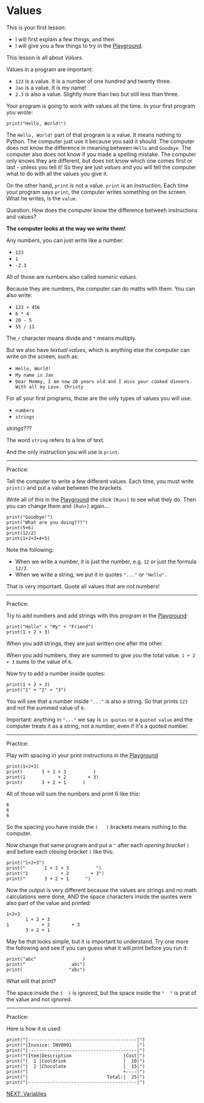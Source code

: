 # Values #

This is your first lesson:
- I will first explain a few things, and then
- I will give you a few things to try in the [Playground](https://www.w3schools.com/python/trypython.asp?filename=demo_default).

This lesson is all about *Values*.

Values in a program are important:
* `123` is a value. It is a number of one hundred and twenty three.
* `Jan` is a value. It is my name!
* `2.3` is also a value. Slightly more than two but still less than three.

Your program is going to work with values all the time. In your first program you wrote:

```
print("Hello, World!")
```

The `Hello, World!` part of that program is a value. It means nothing to Python. The computer just use it because you said it should. The computer does not know the difference in meaning between `Hello` and `Goodbye`. The computer also does not know if you made a spelling mistake. The computer only knows they are different, but does not know which one comes first or last - unless you tell it! So they are just *values* and you will tell the computer what to do with all the values you give it.

On the other hand, `print` is not a value. `print` is an _instruction_. Each time your program says `print`, the computer writes something on the screen. What he writes, is the `value`.

Question: How does the computer know the difference betweeh instructions and values?

**The computer looks at the way we write them!**

Any numbers, you can just write like a number:
- `123`
- `1`
- `-2.3`

All of those are numbers also called _numeric values_.

Because they are numbers, the computer can do maths with them. You can also write:
- `123 + 456`
- `6 * 4`
- `20 - 5`
- `55 / 11`

The `/` character means divide and `*` means multiply.

But we also have _textual values_, which is anything else the computer can write on the screen, such as:
- `Hello, World!`
- `My name is Jan`
- `Dear Mommy, I am now 20 years old and I miss your cooked dinners. With all my Love. Christy`

For all your first programs, those are the only types of values you will use:

- `numbers`
- `strings`

_strings_???

The word `string` refers to a line of text.

And the only instruction you will use is `print`.

---

Practice:

Tell the computer to write a few different values. Each time, you must write `print()` and put a value between the brackets.

Write all of this in the [Playground](https://www.w3schools.com/python/trypython.asp?filename=demo_default) the click `[Run>]` to see what they do. Then you can change them and `[Run>]` again...

```
print("Goodbye!")
print("What are you doing???")
print(5+6)
print(12/2)
print(1+2+3+4+5)
```

Note the following:
- When we write a number, it is just the number, e.g. `12` or just the formula `12/2`.
- When we write a string, we put it in quotes `"..."` or `"Hello"`.

That is very important. Quote all values that are not numbers!

---

Practice:

Try to add numbers and add strings with this program in the [Playground](https://www.w3schools.com/python/trypython.asp?filename=demo_default):

```
print("Hello" + "My" + "Friend")
print(1 + 2 + 3)
```

When you add strings, they are just written one after the other.

When you add numbers, they are summed to give you the total value. `1 + 2 + 3` sums to the value of `6`.

Now try to add a number inside quotes:

```
print(1 + 2 + 3)
print("1" + "2" + "3")
```

You will see that a number inside `"..."` is also a string. So that prints `123` and not the summed value of `6`.

Important: anything in `"..."` we say is `in quotes` or a `quoted value` and the computer treats it as a string, not a number, even if it's a quoted number.

---

Practice:

Play with spacing in your print instructions in the [Playground](https://www.w3schools.com/python/trypython.asp?filename=demo_default)

```
print(1+2+3)
print(       1 + 2 + 3          )
print(1            + 2        + 3)
print(       3 + 2 + 1      )
```

All of those will sum the numbers and print 6 like this:
```
6
6
6
```

So the spacing you have inside the `(   )` brackets means nothing to the computer.

Now change that same program and put a `"` after each _opening bracket_ `(` and before each _closing bracket_ `)` like this:
```
print("1+2+3")
print("       1 + 2 + 3          ")
print("1            + 2        + 3")
print("       3 + 2 + 1      ")
```

Now the output is very different because the values are strings and no math calculations were done, AND the space characters inside the quotes were also part of the value and printed:

```
1+2+3
       1 + 2 + 3          
1            + 2        + 3
       3 + 2 + 1      
```

May be that looks simple, but it is important to understand. Try one more the following and see if you can guess what it will print before you run it:

```
print("abc"                 )
print("                 abc")
print(                 "abc")
```

What will that print?

The space inside the `(  )` is ignored, but the space inside the `"  "` is prat of the value and not ignored.

---
Practice:

Here is how it is used:
```
print("|----------------------------------------|")
print("|Invoice: INV0001                        |")
print("|----------------------------------------|")
print("|Item|Description                   |Cost|")
print("|  1 |Cooldrink                     |  10|")
print("|  2 |Chocolate                     |  15|")
print("|                                   +----|")
print("|                             Total:|  25|")
print("|----------------------------------------|")
```

[NEXT: Variables](./ValuesWithPython.md)
